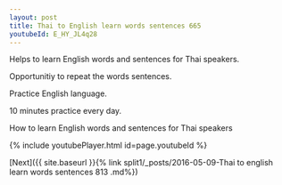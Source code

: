 ```yaml
---
layout: post
title: Thai to English learn words sentences 665 
youtubeId: E_HY_JL4q28
---
```

 
 
Helps to learn English words and sentences for Thai speakers.

Opportunitiy to repeat the words sentences. 

Practice English language. 
 
10 minutes practice every day. 
 
How to learn English words and sentences for Thai speakers 
 
{% include youtubePlayer.html id=page.youtubeId %}
 
 
[Next]({{ site.baseurl }}{% link  split1/_posts/2016-05-09-Thai to english learn words sentences 813 .md%})
 
